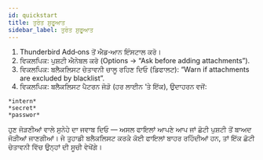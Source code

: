 ```yaml
---
id: quickstart
title: ਤੁਰੰਤ ਸ਼ੁਰੂਆਤ
sidebar_label: ਤੁਰੰਤ ਸ਼ੁਰੂਆਤ
---
```


1. Thunderbird Add‑ons ਤੋਂ ਐਡ‑ਆਨ ਇੰਸਟਾਲ ਕਰੋ।
2. ਵਿਕਲਪਿਕ: ਪੁਸ਼ਟੀ ਐਨੇਬਲ ਕਰੋ (Options → “Ask before adding attachments”).
3. ਵਿਕਲਪਿਕ: ਬਲੈਕਲਿਸਟ ਚੇਤਾਵਨੀ ਚਾਲੂ ਰਹਿਣ ਦਿਓ (ਡਿਫਾਲਟ): “Warn if attachments are excluded by blacklist”.
4. ਵਿਕਲਪਿਕ: ਬਲੈਕਲਿਸਟ ਪੈਟਰਨ ਜੋੜੋ (ਹਰ ਲਾਈਨ ‘ਤੇ ਇੱਕ), ਉਦਾਹਰਨ ਵਜੋਂ:

```
*intern*
*secret*
*passwor*
```

ਹੁਣ ਜੋੜਣੀਆਂ ਵਾਲੇ ਸੁਨੇਹੇ ਦਾ ਜਵਾਬ ਦਿਓ — ਅਸਲ ਫਾਇਲਾਂ ਆਪਣੇ ਆਪ ਜਾਂ ਛੋਟੀ ਪੁਸ਼ਟੀ ਤੋਂ ਬਾਅਦ ਜੋੜੀਆਂ ਜਾਣਗੀਆਂ। ਜੇ ਤੁਹਾਡੀ ਬਲੈਕਲਿਸਟ ਕਰਕੇ ਕੋਈ ਫਾਇਲਾਂ ਬਾਹਰ ਰਹਿੰਦੀਆਂ ਹਨ, ਤਾਂ ਇੱਕ ਛੋਟੀ ਚੇਤਾਵਨੀ ਵਿੱਚ ਉਨ੍ਹਾਂ ਦੀ ਸੂਚੀ ਵੇਖੋਂਗੇ।
